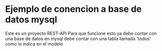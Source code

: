 # Ejemplo de conencion a base de datos  mysql
Este es un proyecto REST-API
Para que funcione esto ya debe contar con una base de datos en mysql 
debe contar con una tabla llamada 'todos' como lo indica en el modelo

